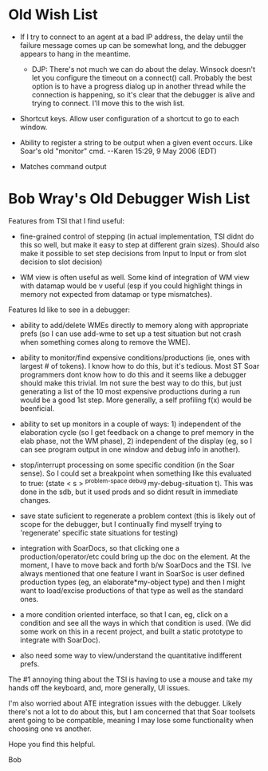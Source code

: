 # Old Wish List #

  * If I try to connect to an agent at a bad IP address, the delay until the failure message comes up can be somewhat long, and the debugger appears to hang in the meantime.
    * DJP: There's not much we can do about the delay.  Winsock doesn't let you configure the timeout on a connect() call. Probably the best option is to have a progress dialog up in another thread while the connection is happening, so it's clear that the debugger is alive and trying to connect.  I'll move this to the wish list.

  * Shortcut keys.  Allow user configuration of a shortcut to go to each window.

  * Ability to register a string to be output when a given event occurs.  Like Soar's old "monitor" cmd. --Karen 15:29, 9 May 2006 (EDT)

  * Matches command output

# Bob Wray's Old Debugger Wish List #

Features from TSI that I find useful:

  * fine-grained control of stepping (in actual implementation, TSI didnt do this so well, but make it easy to step at different grain sizes).
Should also make it possible to set step decisions from Input to Input or from slot decision to slot decision)

  * WM view is often useful as well.  Some kind of integration of WM view with datamap would be v useful (esp if you could highlight things in memory not expected from datamap or type mismatches).

Features Id like to see in a debugger:

  * ability to add/delete WMEs directly to memory along with appropriate prefs (so I can use add-wme to set up a test situation but not crash when something comes along to remove the WME).

  * ability to monitor/find expensive conditions/productions (ie, ones with largest # of tokens).  I know how to do this, but it's tedious. Most ST Soar programmers dont know how to do this and it seems like a debugger should make this trivial.  Im not sure the best way to do this, but just generating a list of the 10 most expensive productions during a run would be a good 1st step.  More generally, a self profiling f(x) would be beenficial.

  * ability to set up monitors in a couple of ways: 1) independent of the elaboration cycle (so I get feedback on a change to pref memory in the elab phase, not the WM phase), 2) independent of the display (eg, so I can see program output in one window and debug info in another).

  * stop/interrupt processing on some specific condition (in the Soar sense).  So I could set a breakpoint when something like this evaluated to true: (state < s > <sup>problem-space debug </sup>my-debug-situation t).  This was done in the sdb, but it used prods and so didnt result in immediate changes.

  * save state suficient to regenerate a problem context (this is likely out of scope for the debugger, but I continually find myself trying to 'regenerate' specific state situations for testing)

  * integration with SoarDocs, so that clicking one a production/operator/etc could bring up the doc on the element.  At the moment, I have to move back and forth b/w SoarDocs and the TSI.  Ive always mentioned that one feature I want in SoarSoc is user defined production types (eg, an elaborate\*my-object type) and then I might want to load/excise productions of that type as well as the standard ones.

  * a more condition oriented interface, so that I can, eg, click on a condition and see all the ways in which that condition is used.  (We did some work on this in a recent project, and built a static prototype to integrate with SoarDoc).

  * also need some way to view/understand the quantitative indifferent prefs.

The #1 annoying thing about the TSI is having to use a mouse and take my hands off the keyboard, and, more generally, UI issues.

I'm also worried about ATE integration issues with the debugger.  Likely there's not a lot to do about this, but I am concerned that that Soar toolsets arent going to be compatible, meaning I may lose some functionality when choosing one vs another.

Hope you find this helpful.

Bob